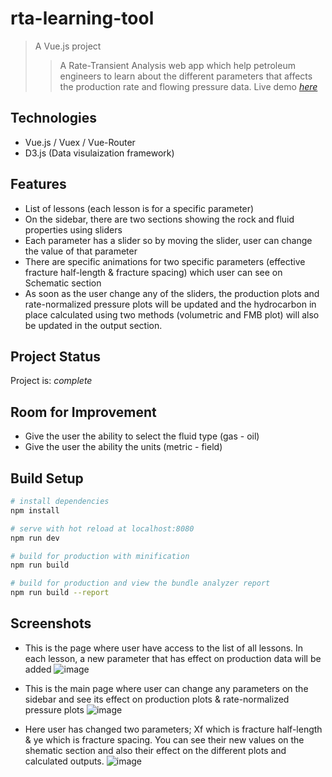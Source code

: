 # rta-learning-tool

> A Vue.js project
> > A Rate-Transient Analysis web app which help petroleum engineers to learn about the different parameters that affects the production rate and flowing pressure data.
> Live demo [_here_](https://rta-widget.netlify.app/)

## Technologies

- Vue.js / Vuex / Vue-Router
- D3.js (Data visulaization framework)

## Features
- List of lessons (each lesson is for a specific parameter)
- On the sidebar, there are two sections showing the rock and fluid properties using sliders 
- Each parameter has a slider so by moving the slider, user can change the value of that parameter
- There are specific animations for two specific parameters (effective fracture half-length & fracture spacing) which user can see on Schematic section
- As soon as the user change any of the sliders, the production plots and rate-normalized pressure plots will be updated and the hydrocarbon in place calculated using two methods (volumetric and FMB plot) will also be updated in the output section.

## Project Status

Project is: _complete_

## Room for Improvement
- Give the user the ability to select the fluid type (gas - oil)
- Give the user the ability the units (metric - field)


## Build Setup

``` bash
# install dependencies
npm install

# serve with hot reload at localhost:8080
npm run dev

# build for production with minification
npm run build

# build for production and view the bundle analyzer report
npm run build --report
```

## Screenshots
- This is the page where user have access to the list of all lessons. In each lesson, a new parameter that has effect on production data will be added
![image](https://user-images.githubusercontent.com/48249708/118304082-0f9fe600-b49b-11eb-9ea6-ed486150fd59.png)

- This is the main page where user can change any parameters on the sidebar and see its effect on production plots & rate-normalized pressure plots
![image](https://user-images.githubusercontent.com/48249708/118304283-52fa5480-b49b-11eb-8dfc-c25b01ca0cb6.png)

- Here user has changed two parameters; Xf which is fracture half-length & ye which is fracture spacing. You can see their new values on the shematic section and also their effect on the different plots and calculated outputs.
![image](https://user-images.githubusercontent.com/48249708/118304364-70c7b980-b49b-11eb-8660-e8f9f9c10ee1.png)

